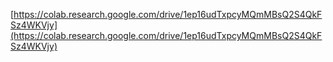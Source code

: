 [https://colab.research.google.com/drive/1ep16udTxpcyMQmMBsQ2S4QkFSz4WKVjy](https://colab.research.google.com/drive/1ep16udTxpcyMQmMBsQ2S4QkFSz4WKVjy)

